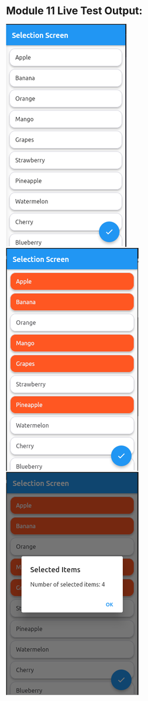 # Module 11 Live Test Output:
![Output 01](assets/images/module-10-live--test-output-1.png)
![Output 02](assets/images/module-10-live--test-output-22.png)
![Output 02](assets/images/module-10-live--test-output-3.png)
